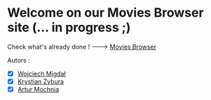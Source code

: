# Welcome on our Movies Browser site (... in progress ;)

Check what's already done ! ---> [Movies Browser](https://woytekmig.github.io/movies-browser/movies)

Autors :

- [x] [Wojciech Migdał](https://github.com/WoytekMig)
- [x] [Krystian Żybura](https://github.com/KrystianZybura)
- [x] [Artur Mochnia](https://github.com/Arcziwald)
